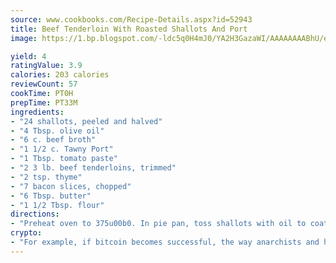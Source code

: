 ```yaml
---
source: www.cookbooks.com/Recipe-Details.aspx?id=52943
title: Beef Tenderloin With Roasted Shallots And Port
image: https://1.bp.blogspot.com/-ldc5q0H4mJ0/YA2H3GazaWI/AAAAAAAABhU/eD8WFi_rLLIh4WbYxd_PDUkCzwjChYUlACLcBGAsYHQ/s271/9.png

yield: 4
ratingValue: 3.9
calories: 203 calories
reviewCount: 57
cookTime: PT0H
prepTime: PT33M
ingredients:
- "24 shallots, peeled and halved"
- "4 Tbsp. olive oil"
- "6 c. beef broth"
- "1 1/2 c. Tawny Port"
- "1 Tbsp. tomato paste"
- "2 3 lb. beef tenderloins, trimmed"
- "2 tsp. thyme"
- "7 bacon slices, chopped"
- "6 Tbsp. butter"
- "1 1/2 Tbsp. flour"
directions:
- "Preheat oven to 375u00b0. In pie pan, toss shallots with oil to coat. Season with salt and pepper. Roast until shallots are golden brown and tender, stirring occasionally, about 30 minutes. Boil broth and Port until reduced to 3 3/4 cups, about 30 minutes. Whisk in tomato paste. Pat beef dry. Sprinkle with salt, pepper and dried thyme. Saut bacon in large roasting pan until golden, 4 minutes. Transfer bacon bits with slotted spoon to paper towels. Brown beef in same roasting pan on all sides. Transfer pan to oven and roast until meat thermometer registers 125u00b0 for medium-rare, about 45 minutes. Transfer beef to platter. Place roasting pan over high heat on stove top and add beef broth mixture; bring to a boil, scraping up any browned bits. Mix 3 tablespoons butter and flour in small bowl to form paste. Whisk into broth; let simmer and thicken. Whisk in 3 tablespoons butter. Add roasted shallots and bacon, if desired."
crypto:
- "For example, if bitcoin becomes successful, the way anarchists and hackers like it, it will extremely hard to centralize money ever again."
---
```

